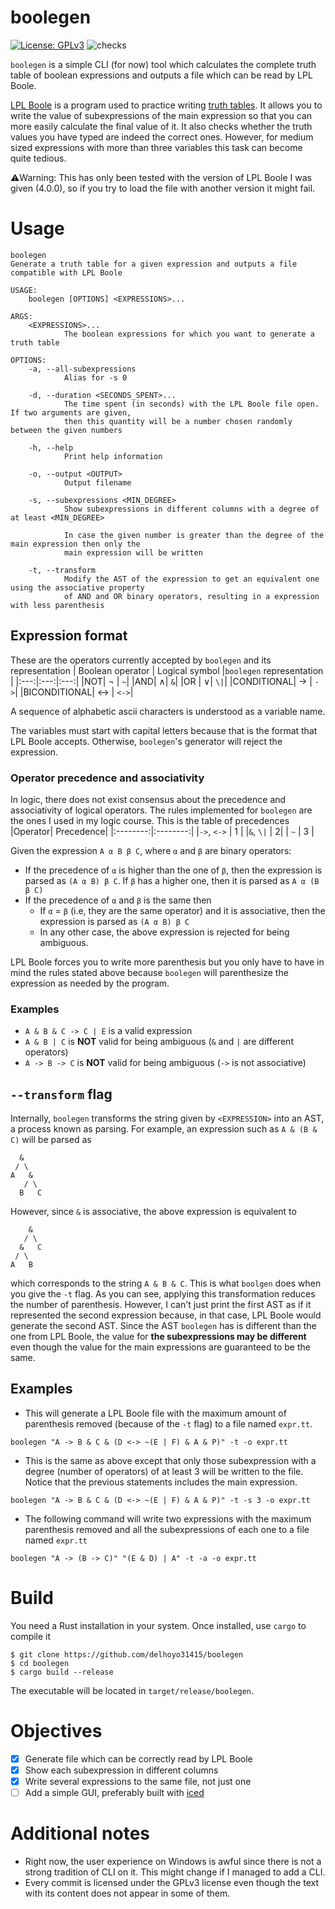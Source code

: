 # boolegen
[![License: GPLv3](https://img.shields.io/badge/License-GPLv3-blue.svg)](https://opensource.org/licenses/gpl-3.0.html) ![checks](https://github.com/delhoyo31415/boolegen/actions/workflows/ci.yml/badge.svg)

`boolegen` is a simple CLI (for now) tool which calculates the complete truth table of boolean expressions and outputs a file which can be read by LPL Boole.

[LPL Boole](https://www.gradegrinder.net/images/static-page-img/Boole-main-linux.png) is a program used to practice writing [truth tables](https://en.wikipedia.org/wiki/Truth_table). It allows you to write the value of subexpressions of the main expression so that you can more easily calculate the final value of it. It also checks whether the truth values you have typed are indeed the correct ones.
However, for medium sized expressions with more than three variables this task can become quite tedious.

⚠️Warning: This has only been tested with the version of LPL Boole I was given (4.0.0), so if you try to load the file with another version it might fail.

# Usage
```
boolegen 
Generate a truth table for a given expression and outputs a file compatible with LPL Boole

USAGE:
    boolegen [OPTIONS] <EXPRESSIONS>...

ARGS:
    <EXPRESSIONS>...
            The boolean expressions for which you want to generate a truth table

OPTIONS:
    -a, --all-subexpressions
            Alias for -s 0

    -d, --duration <SECONDS_SPENT>...
            The time spent (in seconds) with the LPL Boole file open. If two arguments are given,
            then this quantity will be a number chosen randomly between the given numbers

    -h, --help
            Print help information

    -o, --output <OUTPUT>
            Output filename

    -s, --subexpressions <MIN_DEGREE>
            Show subexpressions in different columns with a degree of at least <MIN_DEGREE>

            In case the given number is greater than the degree of the main expression then only the
            main expression will be written

    -t, --transform
            Modify the AST of the expression to get an equivalent one using the associative property
            of AND and OR binary operators, resulting in a expression with less parenthesis
```

## Expression format
These are the operators currently accepted by `boolegen` and its representation
| Boolean operator | Logical symbol |`boolegen` representation |
|:---:|:---:|:---:|
|NOT| ¬ | `~`|
|AND| ∧| `&`|
|OR | ∨| `\|`|
|CONDITIONAL| → | `->`|
|BICONDITIONAL| ↔ | `<->`|

A sequence of alphabetic ascii characters is understood as a variable name. 

The variables must start with capital letters because that is the format that LPL Boole accepts. Otherwise, `boolegen`'s generator will reject the expression. 

### Operator precedence and associativity
In logic, there does not exist consensus about the precedence and associativity of logical operators. The rules implemented for `boolegen` are the ones I used in my logic course. This is the table of precedences
|Operator| Precedence|
|:--------:|:--------:|
|`->`, `<->` | 1 |
|`&`, `\|` | 2|
| `~` | 3 |

Given the expression `A α B β C`, where `α` and `β` are binary operators:
- If the precedence of `α` is higher than the one of `β`, then the expression is parsed as `(A α B) β C`. If `β` has a higher one, then it is parsed as `A α (B β C)`
- If the precedence of `α` and `β` is the same then
    - If `α` = `β` (i.e, they are the same operator) and it is associative, then the expression is parsed as `(A α B) β C`
    - In any other case, the above expression is rejected for being ambiguous.

LPL Boole forces you to write more parenthesis but you only have to have in mind the rules stated above because `boolegen` will parenthesize the expression as needed by the program.

### Examples
- `A & B & C -> C | E` is a valid expression
- `A & B | C` is **NOT** valid for being ambiguous (`&` and `|` are different operators)
-  `A -> B -> C` is **NOT** valid for being ambiguous (`->` is not associative)

## `--transform` flag
Internally, `boolegen` transforms the string given by `<EXPRESSION>` into an AST, a process known as parsing. For example, an expression such as `A & (B & C)` will be parsed as
```
  &
 / \
A   &
   / \
  B   C
```

However, since `&` is associative, the above expression is equivalent to
```
    &
   / \
  &   C
 / \
A   B
```
which corresponds to the string `A & B & C`. This is what `boolgen` does when you give the `-t` flag. As you can see, applying this transformation reduces the number of parenthesis. However, I can't just print the first AST as if it represented the second expression because, in that case, LPL Boole would generate the second AST. Since the AST `boolegen` has is different than the one from LPL Boole, the value for **the subexpressions may be different** even though the value for the main expressions are guaranteed to be the same.

## Examples
- This will generate a LPL Boole file with the maximum amount of parenthesis removed (because of the `-t` flag) to a file named `expr.tt`.
```
boolegen "A -> B & C & (D <-> ~(E | F) & A & P)" -t -o expr.tt
```

- This is the same as above except that only those subexpression with a degree (number of operators) of at least 3 will be written to the file. Notice that the previous statements includes the main expression.
```
boolegen "A -> B & C & (D <-> ~(E | F) & A & P)" -t -s 3 -o expr.tt
```

- The following command will write two expressions with the maximum parenthesis removed and all the subexpressions of each one to a file named `expr.tt`
```
boolegen "A -> (B -> C)" "(E & D) | A" -t -a -o expr.tt
```
# Build
You need a Rust installation in your system. Once installed, use `cargo` to compile it
```
$ git clone https://github.com/delhoyo31415/boolegen
$ cd boolegen
$ cargo build --release
```

The executable will be located in `target/release/boolegen`.

# Objectives
- [X] Generate file which can be correctly read by LPL Boole
- [X] Show each subexpression in different columns
- [X] Write several expressions to the same file, not just one
- [ ] Add a simple GUI, preferably built with [iced](https://github.com/iced-rs/iced)

# Additional notes
- Right now, the user experience on Windows is awful since there is not a strong tradition of CLI on it. This might change if I managed to add a CLI.
- Every commit is licensed under the GPLv3 license even though the text with its content does not appear in some of them.